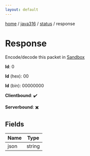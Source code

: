 ```yaml
---
layout: default
---
```


[home](/)  /  [java316](/protocol/java316)  /  [status](/protocol/java316/status)  /  response

# Response

Encode/decode this packet in [Sandbox](../../../sandbox/java316#Status.Response)

**Id**: 0

**Id** (hex): 00

**Id** (bin): 00000000

**Clientbound**: ✔️

**Serverbound**: ✖️

## Fields

Name | Type
---|---
json | string
